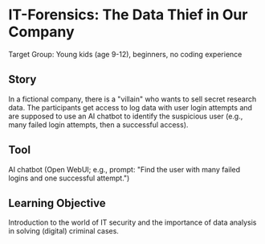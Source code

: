 # IT-Forensics: The Data Thief in Our Company

Target Group: Young kids (age 9-12), beginners, no coding experience 

## Story

In a fictional company, there is a "villain" who wants to sell secret research data. The participants get access to log data with user login attempts and are supposed to use an AI chatbot to identify the suspicious user (e.g., many failed login attempts, then a successful access).

## Tool

AI chatbot (Open WebUI; e.g., prompt: "Find the user with many failed logins and one successful attempt.")

## Learning Objective

Introduction to the world of IT security and the importance of data analysis in solving (digital) criminal cases.
